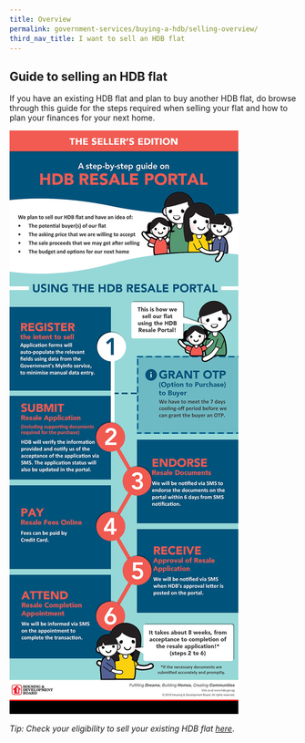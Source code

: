 ```yaml
---
title: Overview
permalink: government-services/buying-a-hdb/selling-overview/
third_nav_title: I want to sell an HDB flat
---
```


## Guide to selling an HDB flat

If you have an existing HDB flat and plan to buy another HDB flat, do browse through this guide for the steps required when selling your flat and how to plan your finances for your next home. 

![HDB Resale Portal](/images/hdb-resale-portal.jpg)

*Tip: Check your eligibility to sell your existing HDB flat [here](https://www.hdb.gov.sg/cs/infoweb/residential/selling-a-flat/eligibility)*.
